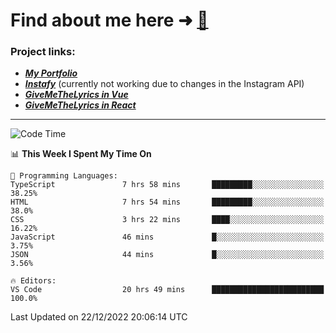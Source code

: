 # Find about me here ➜ [🧑](https://pauabella.dev)

### Project links:
- ***[My Portfolio](https://pauabella.dev)***
- ***[Instafy](https://instafy.me)*** (currently not working due to changes in the Instagram API)
- ***[GiveMeTheLyrics in Vue](https://lyrics.pauabella.dev)***
- ***[GiveMeTheLyrics in React](https://pauabella.dev/GiveMeTheLyrics)***

---
<!--START_SECTION:waka-->
![Code Time](http://img.shields.io/badge/Code%20Time-1%2C754%20hrs%2026%20mins-blue)

📊 **This Week I Spent My Time On** 

```text
💬 Programming Languages: 
TypeScript               7 hrs 58 mins       █████████░░░░░░░░░░░░░░░░   38.25% 
HTML                     7 hrs 54 mins       █████████░░░░░░░░░░░░░░░░   38.0% 
CSS                      3 hrs 22 mins       ████░░░░░░░░░░░░░░░░░░░░░   16.22% 
JavaScript               46 mins             █░░░░░░░░░░░░░░░░░░░░░░░░   3.75% 
JSON                     44 mins             █░░░░░░░░░░░░░░░░░░░░░░░░   3.56%

🔥 Editors: 
VS Code                  20 hrs 49 mins      █████████████████████████   100.0%

```


 Last Updated on 22/12/2022 20:06:14 UTC
<!--END_SECTION:waka-->
